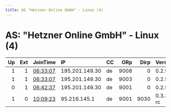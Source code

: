 ```yaml
---
title: AS "Hetzner Online GmbH" - Linux (4)
---
```


# AS: "Hetzner Online GmbH" - Linux (4)

|   Up |   Ext | JoinTime                                                                                            | IP             | CC   |   ORp |   Dirp | Version    | Contact                   | Nickname   |   eFamMembers |
|-----:|------:|:----------------------------------------------------------------------------------------------------|:---------------|:-----|------:|-------:|:-----------|:--------------------------|:-----------|--------------:|
|    1 |     1 | [06:33:07](https://metrics.torproject.org/rs.html#details/2B048C3DB6EC7F92816B42F7CA75C3D25F4BB6E3) | 195.201.149.30 | de   |  9008 |      0 | 0.2.9.14   | None                      | Unnamed    |             1 |
|    1 |     1 | [06:33:07](https://metrics.torproject.org/rs.html#details/3F48C15EE2B75D60BBFF26078225152486E3AB7F) | 195.201.149.30 | de   |  9003 |      0 | 0.2.9.14   | None                      | Unnamed    |             1 |
|    0 |     1 | [06:42:37](https://metrics.torproject.org/rs.html#details/C5919B39DD2DA9D0412F922CB323676CEAC500EC) | 195.201.149.30 | de   |  9001 |      0 | 0.2.9.14   | None                      | Unnamed    |             1 |
|    1 |     0 | [10:09:23](https://metrics.torproject.org/rs.html#details/4488EEA8CA1674020D9FCC2A176E1FDB9606F0B3) | 95.216.145.1   | de   |  9001 |   9030 | 0.3.3.5-rc | Rotate-13 gbeznfgre@ubehf | HORUS3     |             3 |
